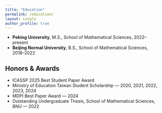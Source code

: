 ```yaml
---
title: "Education"
permalink: /education/
layout: single
author_profile: true
---
```


- **Peking University**, M.S., School of Mathematical Sciences, 2022–present  
- **Beijing Normal University**, B.S., School of Mathematical Sciences, 2018–2022

## Honors & Awards

- ICASSP 2025 Best Student Paper Award
- Ministry of Education Taiwan Student Scholarship — 2020, 2021, 2022, 2023, 2024   
- MDPI Best Paper Award — 2024  
- Outstanding Undergraduate Thesis, School of Mathematical Sciences, BNU — 2022  
